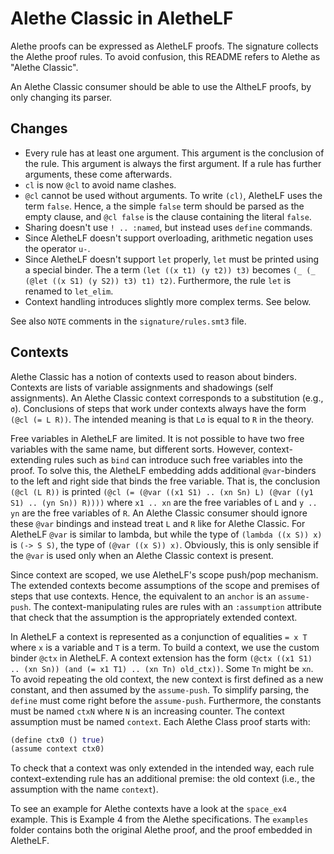 # Alethe Classic in AletheLF

Alethe proofs can be expressed as AletheLF proofs.  The signature collects
the Alethe proof rules.  To avoid confusion, this README refers to Alethe
as "Alethe Classic".

An Alethe Classic consumer should be able to use the AltheLF proofs, by only
changing its parser.

## Changes

* Every rule has at least one argument.  This argument is the conclusion
  of the rule.  This argument is always the first argument. If a rule has
  further arguments, these come afterwards.
* `cl` is now `@cl` to avoid name clashes.
* `@cl` cannot be used without arguments.  To write `(cl)`, AletheLF
  uses the term `false`.  Hence, a the simple `false` term should be parsed
  as the empty clause, and `@cl false` is the clause containing the literal
  `false`.
* Sharing doesn't use `! .. :named`, but instead uses `define` commands.
* Since AletheLF doesn't support overloading, arithmetic negation uses
  the operator `u-`.
* Since AletheLF doesn't support `let` properly, `let` must be printed
  using a special binder.  The a term `(let ((x t1) (y t2)) t3)`
  becomes `(_ (_ (@let ((x S1) (y S2)) t3) t1) t2)`.
  Furthermore, the rule `let` is renamed to `let_elim`.
* Context handling introduces slightly more complex terms.  See below.

See also `NOTE` comments in the `signature/rules.smt3` file.

## Contexts

Alethe Classic has a notion of contexts used to reason about binders.
Contexts are lists of variable assignments and shadowings (self
assignments).  An Alethe Classic context corresponds to a substitution
(e.g., `σ`).  Conclusions of steps that work under contexts always have
the form `(@cl (= L R))`. The intended meaning is that `Lσ` is equal to
`R` in the theory.

Free variables in AletheLF are limited.  It is not possible to have
two free variables with the same name, but different sorts.  However,
context-extending rules such as `bind` can introduce such free variables
into the proof.  To solve this, the AletheLF embedding adds additional
`@var`-binders to the left and right side that binds the free variable.
That is, the conclusion `(@cl (L R))` is printed
`(@cl (= (@var ((x1 S1) .. (xn Sn) L) (@var ((y1 S1) .. (yn Sn)) R))))`
where `x1 .. xn` are the free variables of `L` and `y .. yn` are the free
variables of `R`.  An Alethe Classic consumer should ignore these `@var`
bindings and instead treat `L` and `R` like for Alethe Classic.
For AletheLF `@var` is similar to lambda, but while
the type of `(lambda ((x S)) x)` is `(-> S S)`, the type of
`(@var ((x S)) x)`.   Obviously, this is only sensible if the `@var` is
used only when an Alethe Classic context is present.

Since context are scoped, we use AletheLF's scope push/pop mechanism.
The extended contexts become assumptions of the scope and premises
of steps that use contexts.  Hence, the equivalent to an `anchor`
is an `assume-push`.  The context-manipulating rules are rules with
an `:assumption` attribute that check that the assumption is the
appropriately extended context.

In AletheLF a context is represented as a conjunction of equalities `= x
T` where `x` is a variable and `T` is a term.  To build a context, we use
the custom binder `@ctx` in AletheLF.  A context extension has the form
`(@ctx ((x1 S1) .. (xn Sn)) (and (= x1 T1) .. (xn Tn) old_ctx))`.
Some `Tn` might be `xn`.  To avoid repeating the old context, the new
context is first defined as a new constant, and then assumed by the
`assume-push`.  To simplify parsing, the `define` must come right before
the `assume-push`.  Furthermore, the constants must be named `ctxN` where
`N` is an increasing counter.  The context assumption must be named
`context`.  Each Alethe Class proof starts with:
```clojure
(define ctx0 () true)
(assume context ctx0)
```

To check that a context was only extended in the
intended way, each rule context-extending rule has an additional premise:
the old context (i.e., the assumption with the name `context`).

To see an example for Alethe contexts have a look at the `space_ex4`
example.  This is Example 4 from the Alethe specifications.  The `examples`
folder contains both the original Alethe proof, and the proof embedded in
AletheLF.
